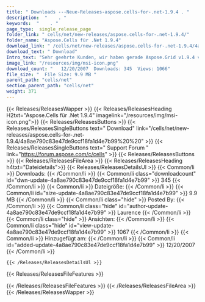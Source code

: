 ```yaml
---
title: " Downloads ---Neue-Releases-aspose.cells-for-.net-1.9.4 . "
description:  "    . " 
keywords:  "    . " 
page_type:  single_release_page
folder_link: " cells/net/new-releases/aspose.cells-for-.net-1.9.4/"
folder_name: "Aspose.Cells für .Net 1.9.4"
download_link: " /cells/net/new-releases/aspose.cells-for-.net-1.9.4/4a8ae790c83e47de9ccf18fa1d4e7b99"
download_text: " Download"
Intro_text: "Sehr geehrte Kunden, wir haben gerade Aspose.Grid v1.9.4 veröffentlicht."
image_link: "/resources/img/msi-icon.png"
download_count: "   12/20/2007  Downloads: 345  Views: 1066"
file_size: "  File Size: 9.9 MB "
parent_path: "cells/net"
section_parent_path: "cells/net"
weight: 371
---
```


{{< Releases/ReleasesWapper >}}
  {{< Releases/ReleasesHeading H2txt="Aspose.Cells für .Net 1.9.4" imagelink="/resources/img/msi-icon.png">}}
  {{< Releases/ReleasesButtons >}}
    {{< Releases/ReleasesSingleButtons text=" Download" link="/cells/net/new-releases/aspose.cells-for-.net-1.9.4/4a8ae790c83e47de9ccf18fa1d4e7b99%20%20" >}}
    {{< Releases/ReleasesSingleButtons text=" Support Forum " link="https://forum.aspose.com/c/cells" >}}
  {{< Releases/ReleasesButtons >}}
  {{< Releases/ReleasesFileArea >}}
    {{< Releases/ReleasesHeading h4txt="Dateidetails">}}
    {{< Releases/ReleasesDetailsUl >}}
            {{< Common/li >}} Downloads: {{< /Common/li >}}
      {{< Common/li class="downloadcount" id="dwn-update-4a8ae790c83e47de9ccf18fa1d4e7b99" >}} 345 {{< /Common/li >}}
      {{< Common/li >}} Dateigröße: {{< /Common/li >}}
      {{< Common/li id="size-update-4a8ae790c83e47de9ccf18fa1d4e7b99" >}} 9.9 MB {{< /Common/li >}} 
      {{< Common/li  class="hide" >}} Posted By: {{< /Common/li >}} 
      {{< Common/li class="hide" id="author-update-4a8ae790c83e47de9ccf18fa1d4e7b99" >}} Laurence {{< /Common/li >}}
      {{< Common/li class="hide" >}} Ansichten: {{< /Common/li >}}
      {{< Common/li class="hide" id="view-update-4a8ae790c83e47de9ccf18fa1d4e7b99" >}} 1067 {{< /Common/li >}}
      {{< Common/li >}} Hinzugefügt am: {{< /Common/li >}}
      {{< Common/li id="added-update-4a8ae790c83e47de9ccf18fa1d4e7b99" >}} 12/20/2007 {{< /Common/li >}} 

    {{< /Releases/ReleasesDetailsUl >}}

  {{< Releases/ReleasesFileFeatures >}}
      
  {{< /Releases/ReleasesFileFeatures >}}
 {{< /Releases/ReleasesFileArea >}}
{{< /Releases/ReleasesWapper >}}



